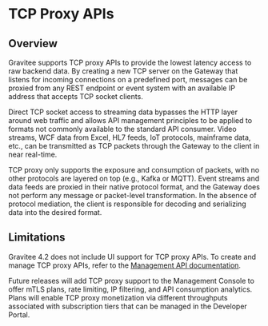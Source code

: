 # TCP Proxy APIs

## Overview

Gravitee supports TCP proxy APIs to provide the lowest latency access to raw backend data. By creating a new TCP server on the Gateway that listens for incoming connections on a predefined port, messages can be proxied from any REST endpoint or event system with an available IP address that accepts TCP socket clients.

Direct TCP socket access to streaming data bypasses the HTTP layer around web traffic and allows API management principles to be applied to formats not commonly available to the standard API consumer. Video streams, WCF data from Excel, HL7 feeds, IoT protocols, mainframe data, etc., can be transmitted as TCP packets through the Gateway to the client in near real-time.&#x20;

TCP proxy only supports the exposure and consumption of packets, with no other protocols are layered on top (e.g., Kafka or MQTT). Event streams and data feeds are proxied in their native protocol format, and the Gateway does not perform any message or packet-level transformation. In the absence of protocol mediation, the client is responsible for decoding and serializing data into the desired format.

## Limitations

Gravitee 4.2 does not include UI support for TCP proxy APIs. To create and manage TCP proxy APIs, refer to the [Management API documentation](https://raw.githubusercontent.com/gravitee-io/gravitee-api-management/4.0.0/gravitee-apim-rest-api/gravitee-apim-rest-api-management-v2/gravitee-apim-rest-api-management-v2-rest/src/main/resources/openapi/management-openapi-v2.yaml).

Future releases will add TCP proxy support to the Management Console to offer mTLS plans, rate limiting, IP filtering, and API consumption analytics. Plans will enable TCP proxy monetization via different throughputs associated with subscription tiers that can be managed in the Developer Portal.

